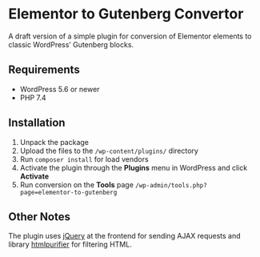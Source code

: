 # Elementor to Gutenberg Convertor

A draft version of a simple plugin for conversion of Elementor elements to classic WordPress’ Gutenberg blocks.

## Requirements
* WordPress 5.6 or newer
* PHP 7.4

## Installation
1. Unpack the package
2. Upload the files to the `/wp-content/plugins/` directory
3. Run `composer install` for load vendors
4. Activate the plugin through the **Plugins** menu in WordPress and click **Activate**
5. Run conversion on the **Tools** page `/wp-admin/tools.php?page=elementor-to-gutenberg`

## Other Notes
The plugin uses [jQuery](https://developer.wordpress.org/plugins/javascript/jquery/) at the frontend for sending AJAX requests and library [htmlpurifier](https://github.com/ezyang/htmlpurifier) for filtering HTML.